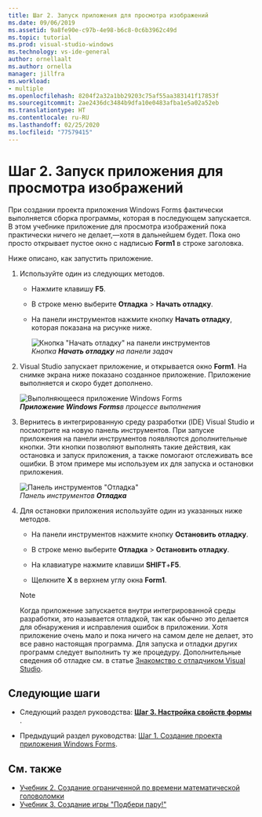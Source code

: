 ```yaml
---
title: Шаг 2. Запуск приложения для просмотра изображений
ms.date: 09/06/2019
ms.assetid: 9a8fe90e-c97b-4e98-b6c8-0c6b3962c49d
ms.topic: tutorial
ms.prod: visual-studio-windows
ms.technology: vs-ide-general
author: ornellaalt
ms.author: ornella
manager: jillfra
ms.workload:
- multiple
ms.openlocfilehash: 8204f2a32a1bb29203c75af55aa383141f17853f
ms.sourcegitcommit: 2ae2436dc3484b9dfa10e0483afba1e5a02a52eb
ms.translationtype: HT
ms.contentlocale: ru-RU
ms.lasthandoff: 02/25/2020
ms.locfileid: "77579415"
---
```

# <a name="step-2-run-your-picture-viewer-app"></a>Шаг 2. Запуск приложения для просмотра изображений

При создании проекта приложения Windows Forms фактически выполняется сборка программы, которая в последующем запускается. В этом учебнике приложение для просмотра изображений пока практически ничего не делает,&mdash;хотя в дальнейшем будет. Пока оно просто открывает пустое окно с надписью **Form1** в строке заголовка.

Ниже описано, как запустить приложение. 

1. Используйте один из следующих методов.

    - Нажмите клавишу **F5**.

    - В строке меню выберите **Отладка** > **Начать отладку**.

    - На панели инструментов нажмите кнопку **Начать отладку**, которая показана на рисунке ниже.

      ![Кнопка "Начать отладку" на панели инструментов](../ide/media/express_icondebug.png)<br>
      *Кнопка ***Начать отладку*** на панели задач*

1. Visual Studio запускает приложение, и открывается окно **Form1**. На снимке экрана ниже показано созданное приложение. Приложение выполняется и скоро будет дополнено.

     ![Выполняющееся приложение Windows Forms](../ide/media/express_firstrun.png)<br>
***Приложение Windows Forms****в процессе выполнения*

1. Вернитесь в интегрированную среду разработки (IDE) Visual Studio и посмотрите на новую панель инструментов. При запуске приложения на панели инструментов появляются дополнительные кнопки. Эти кнопки позволяют выполнять такие действия, как остановка и запуск приложения, а также помогают отслеживать все ошибки. В этом примере мы используем их для запуска и остановки приложения.

     ![Панель инструментов "Отладка"](../ide/media/express_debugtoolbar.png)<br>
*Панель инструментов* ***Отладка***

1. Для остановки приложения используйте один из указанных ниже методов.

    - На панели инструментов нажмите кнопку **Остановить отладку**.

    - В строке меню выберите **Отладка** > **Остановить отладку**.

    - На клавиатуре нажмите клавиши **SHIFT**+**F5**.

    - Щелкните **X** в верхнем углу окна **Form1**.

    > [!NOTE]
    > Когда приложение запускается внутри интегрированной среды разработки, это называется отладкой, так как обычно это делается для обнаружения и исправления ошибок в приложении. Хотя приложение очень мало и пока ничего на самом деле не делает, это все равно настоящая программа. Для запуска и отладки других программ следует выполнить ту же процедуру. Дополнительные сведения об отладке см. в статье [Знакомство с отладчиком Visual Studio](../debugger/debugger-feature-tour.md).

## <a name="next-steps"></a>Следующие шаги

* Следующий раздел руководства: **[Шаг 3. Настройка свойств формы](../ide/step-3-set-your-form-properties.md)** .

* Предыдущий раздел руководства: [Шаг 1. Создание проекта приложения Windows Forms](../ide/step-1-create-a-windows-forms-application-project.md).

## <a name="see-also"></a>См. также

* [Учебник 2. Создание ограниченной по времени математической головоломки](tutorial-2-create-a-timed-math-quiz.md)
* [Учебник 3. Создание игры "Подбери пару!"](tutorial-3-create-a-matching-game.md)
